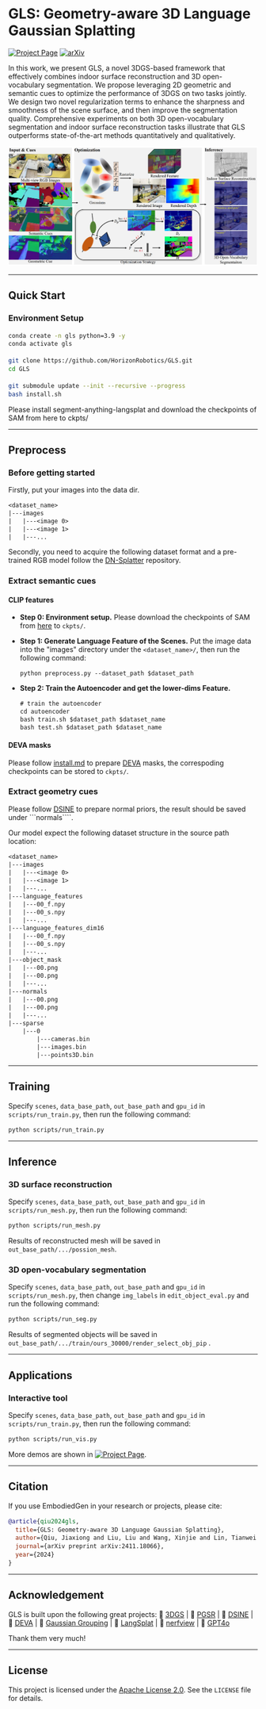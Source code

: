 # GLS: Geometry-aware 3D Language Gaussian Splatting

[![Project Page](https://img.shields.io/badge/🌐-Project_Page-blue)](https://jiaxiongq.github.io/GLS_ProjectPage/)
[![arXiv](https://img.shields.io/badge/📄-arXiv-b31b1b)](https://arxiv.org/pdf/2411.18066)


In this work, we present GLS, a novel 3DGS-based framework that effectively combines indoor surface reconstruction and 3D open-vocabulary segmentation. We propose leveraging 2D geometric and semantic cues to optimize the performance of 3DGS on two tasks jointly. We design two novel regularization terms to enhance the sharpness and smoothness of the scene surface, and then improve the segmentation quality. Comprehensive experiments on both 3D open-vocabulary segmentation and indoor surface reconstruction tasks illustrate that GLS outperforms state-of-the-art methods quantitatively and qualitatively. 


<img src="assets/overview.jpg" alt="Overall Framework" width="700"/>

---

## Quick Start

### Environment Setup
```sh
conda create -n gls python=3.9 -y
conda activate gls

git clone https://github.com/HorizonRobotics/GLS.git
cd GLS

git submodule update --init --recursive --progress
bash install.sh
```
Please install segment-anything-langsplat and download the checkpoints of SAM from here to ckpts/

---

## Preprocess

### Before getting started
Firstly, put your images into the data dir.
```
<dataset_name>
|---images
|   |---<image 0>
|   |---<image 1>
|   |---...
```
Secondly, you need to acquire the following dataset format and a pre-trained RGB model follow the [DN-Splatter](https://github.com/maturk/dn-splatter) repository.


### Extract semantic cues

#### CLIP features

- **Step 0: Environment setup.**
  Please download the checkpoints of SAM from [here](https://github.com/facebookresearch/segment-anything) to ```ckpts/```.

- **Step 1: Generate Language Feature of the Scenes.**
  Put the image data into the "images" directory under the ```<dataset_name>/```, then run the following command:
  ```
  python preprocess.py --dataset_path $dataset_path 
  ```
- **Step 2: Train the Autoencoder and get the lower-dims Feature.**
  ```
  # train the autoencoder
  cd autoencoder
  bash train.sh $dataset_path $dataset_name
  bash test.sh $dataset_path $dataset_name
  ```

#### DEVA masks

Please follow [install.md](https://github.com/lkeab/gaussian-grouping/blob/main/docs/install.md) to prepare [DEVA](https://github.com/hkchengrex/Tracking-Anything-with-DEVA) masks, the correspoding checkpoints can be stored to ```ckpts/```.

### Extract geometry cues

Please follow [DSINE](https://github.com/baegwangbin/DSINE) to prepare normal priors, the result should be saved under ```normals````.

Our model expect the following dataset structure in the source path location:
```
<dataset_name>
|---images
|   |---<image 0>
|   |---<image 1>
|   |---...
|---language_features
|   |---00_f.npy
|   |---00_s.npy
|   |---...
|---language_features_dim16
|   |---00_f.npy
|   |---00_s.npy
|   |---...
|---object_mask
|   |---00.png
|   |---00.png
|   |---...
|---normals
|   |---00.png
|   |---00.png
|   |---...
|---sparse
    |---0
        |---cameras.bin
        |---images.bin
        |---points3D.bin
```

---
## Training

Specify ```scenes```, ```data_base_path```, ```out_base_path``` and ```gpu_id``` in ```scripts/run_train.py```, then run the following command:
```sh
python scripts/run_train.py
```
---

## Inference

### 3D surface reconstruction

Specify ```scenes```, ```data_base_path```, ```out_base_path``` and ```gpu_id``` in ```scripts/run_mesh.py```, then run the following command:
```sh
python scripts/run_mesh.py
```
Results of reconstructed mesh will be saved in  ```out_base_path/.../possion_mesh```.

### 3D open-vocabulary segmentation

Specify ```scenes```, ```data_base_path```, ```out_base_path``` and ```gpu_id``` in ```scripts/run_mesh.py```, then change ```img_labels``` in ```edit_object_eval.py``` and run the following command:
```sh
python scripts/run_seg.py
```
Results of segmented objects will be saved in  ```out_base_path/.../train/ours_30000/render_select_obj_pip``` .

---

## Applications

### Interactive tool

Specify ```scenes```, ```data_base_path```, ```out_base_path``` and ```gpu_id``` in ```scripts/run_train.py```, then run the following command:
```sh
python scripts/run_vis.py
```

More demos are shown in [![Project Page](https://img.shields.io/badge/🌐-Project_Page-blue)](https://jiaxiongq.github.io/GLS_ProjectPage/).

---

## Citation

If you use EmbodiedGen in your research or projects, please cite:

```bibtex
@article{qiu2024gls,
  title={GLS: Geometry-aware 3D Language Gaussian Splatting},
  author={Qiu, Jiaxiong and Liu, Liu and Wang, Xinjie and Lin, Tianwei and Sui, Wei and Su, Zhizhong},
  journal={arXiv preprint arXiv:2411.18066},
  year={2024}
}
```

---

## Acknowledgement

GLS is built upon the following great projects:
🌟 [3DGS](https://github.com/graphdeco-inria/gaussian-splatting) | 🌟 [PGSR](https://github.com/zju3dv/PGSR) | 🌟 [DSINE](https://github.com/baegwangbin/DSINE) | 🌟 [DEVA](https://github.com/hkchengrex/Tracking-Anything-with-DEVA) | 🌟 [Gaussian Grouping](https://github.com/lkeab/gaussian-grouping) | 🌟 [LangSplat](https://github.com/minghanqin/LangSplat) | 🌟 [nerfview](https://github.com/nerfstudio-project/nerfview) | 🌟 [GPT4o](https://platform.openai.com/docs/models/gpt-4o)

Thank them very much!

---

## License

This project is licensed under the [Apache License 2.0](LICENSE). See the `LICENSE` file for details.